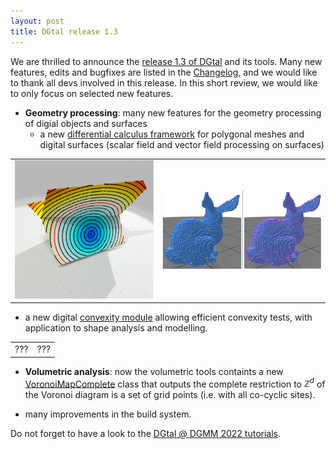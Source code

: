 ```yaml
---
layout: post
title: DGtal release 1.3
---
```


We are thrilled to announce the [release  1.3 of DGtal](https://github.com/DGtal-team/DGtal/releases/tag/1.3) and its tools. Many new features, edits and bugfixes are listed in the [Changelog](https://github.com/DGtal-team/DGtal/blob/master/ChangeLog.md), and we would like to thank all devs involved in this release. In this short review, we would like to only focus on selected new features.


* **Geometry processing**: many new features for the geometry processing of digial objects and surfaces
  * a new [differential calculus framework](https://dgtal-team.github.io/doc-nightly/modulePolygonalCalculus.html) for polygonal meshes and digital surfaces (scalar field and vector field processing on surfaces)

| | |
|---|---|
| ![](../img/polydec.png)| ![](../img/vf.png)|

  * a new digital [convexity module](https://dgtal.org/doc/stable/moduleDigitalConvexity.html) allowing efficient convexity tests, with application to shape analysis and modelling.

  | | |
  |---|---|
  |  ??? |  ??? |


* **Volumetric analysis**: now the volumetric tools containts a new [VoronoiMapComplete](https://dgtal-team.github.io/doc-nightly/moduleVolumetric.html#vorocomplete) class that outputs the complete restriction to $\mathbb{Z}^d$ of the Voronoi diagram is a set of grid points (i.e. with all co-cyclic sites).

* many improvements in the build system.

Do not forget to have a look to the [DGtal @ DGMM 2022 tutorials](https://dgtal.org/2022-11-06-dgtal-dgmm/).

